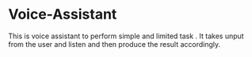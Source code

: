 # Voice-Assistant

This is voice assistant to perform simple and limited task .
It takes unput from the user and listen and then produce the result accordingly.
